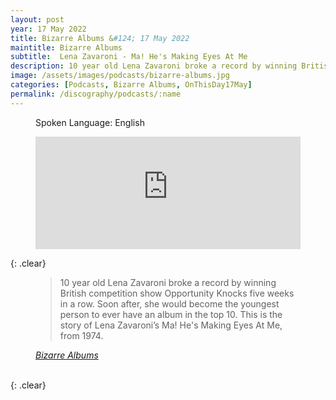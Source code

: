 ```yaml
---
layout: post
year: 17 May 2022
title: Bizarre Albums &#124; 17 May 2022
maintitle: Bizarre Albums
subtitle:  Lena Zavaroni - Ma! He's Making Eyes At Me
description: 10 year old Lena Zavaroni broke a record by winning British competition show Opportunity Knocks five weeks in a row. Soon after, she would become the youngest person to ever have an album in the top 10. This is the story of Lena Zavaroni’s Ma! He's Making Eyes At Me, from 1974.
image: /assets/images/podcasts/bizarre-albums.jpg
categories: [Podcasts, Bizarre Albums, OnThisDay17May]
permalink: /discography/podcasts/:name
---
```


<figure class="fig3">
<p>Spoken Language: English</p>
<iframe src="https://www.listennotes.com/podcasts/bizarre-albums/lena-zavaroni-ma-hes-making-6j0HJMFRQkO/embed/" height="180px" width="100%" style="width: 1px; min-width: 100%;" frameborder="0" scrolling="no" loading="lazy"></iframe>
</figure>

{: .clear}

<figure class="fig3">
<blockquote>10 year old Lena Zavaroni broke a record by winning British competition show Opportunity Knocks five weeks in a row. Soon after, she would become the youngest person to ever have an album in the top 10. This is the story of Lena Zavaroni’s Ma! He's Making Eyes At Me, from 1974.</blockquote>
<cite><a class="external-link" href="https://anchor.fm/bizarrealbums/episodes/Lena-Zavaroni---Ma--Hes-Making-Eyes-At-Me-e1ikehp">Bizarre Albums</a></cite>
</figure>

<br />{: .clear}

